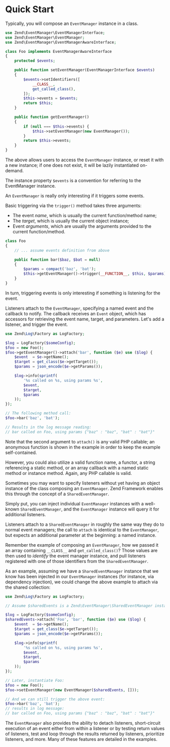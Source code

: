 # Quick Start

Typically, you will compose an `EventManager` instance in a class.

```php
use Zend\EventManager\EventManagerInterface;
use Zend\EventManager\EventManager;
use Zend\EventManager\EventManagerAwareInterface;

class Foo implements EventManagerAwareInterface
{
    protected $events;

    public function setEventManager(EventManagerInterface $events)
    {
        $events->setIdentifiers([
            __CLASS__,
            get_called_class(),
        ]);
        $this->events = $events;
        return $this;
    }

    public function getEventManager()
    {
        if (null === $this->events) {
            $this->setEventManager(new EventManager());
        }
        return $this->events;
    }
}
```

The above allows users to access the `EventManager` instance, or reset it with a
new instance; if one does not exist, it will be lazily instantiated on-demand.

The instance property `$events` is a convention for referring to the
EventManager instance.

An `EventManager` is really only interesting if it triggers some events.

Basic triggering via the `trigger()` method takes three arguments:

- The event *name*, which is usually the current function/method name;
- The *target*, which is usually the current object instance;
- Event *arguments*, which are usually the arguments provided to the current function/method.

```php
class Foo
{
    // ... assume events definition from above

    public function bar($baz, $bat = null)
    {
        $params = compact('baz', 'bat');
        $this->getEventManager()->trigger(__FUNCTION__, $this, $params);
    }
}
```

In turn, triggering events is only interesting if something is listening for the
event.

Listeners attach to the `EventManager`, specifying a named event and the
callback to notify. The callback receives an `Event` object, which has accessors
for retrieving the event name, target, and parameters. Let's add a listener, and
trigger the event.

```php
use Zend\Log\Factory as LogFactory;

$log = LogFactory($someConfig);
$foo = new Foo();
$foo->getEventManager()->attach('bar', function ($e) use ($log) {
    $event  = $e->getName();
    $target = get_class($e->getTarget());
    $params = json_encode($e->getParams());

    $log->info(sprintf(
        '%s called on %s, using params %s',
        $event,
        $target,
        $params
    ));
});

// The following method call:
$foo->bar('baz', 'bat');

// Results in the log message reading:
// bar called on Foo, using params {"baz" : "baz", "bat" : "bat"}"
```

Note that the second argument to `attach()` is any valid PHP callable; an
anonymous function is shown in the example in order to keep the example
self-contained.

However, you could also utilize a valid function name, a functor, a string
referencing a static method, or an array callback with a named static method or
instance method. Again, any PHP callable is valid.

Sometimes you may want to specify listeners without yet having an object
instance of the class composing an `EventManager`. Zend Framework enables this
through the concept of a `SharedEventManager`.

Simply put, you can inject individual `EventManager` instances with a well-known
`SharedEventManager`, and the `EventManager` instance will query it for
additional listeners.

Listeners attach to a `SharedEventManager` in roughly the same way they do to
normal event managers; the call to `attach` is identical to the `EventManager`,
but expects an additional parameter at the beginning: a named instance.

Remember the example of composing an `EventManager`, how we passed it an array
containing `__CLASS__` and `get_called_class()`? Those values are then used to
*identify* the event manager instance, and pull listeners registered with one of
those identifiers from the `SharedEventManager`.

As an example, assuming we have a `SharedEventManager` instance that we know has
been injected in our `EventManager` instances (for instance, via dependency
injection), we could change the above example to attach via the shared
collection:

```php
use Zend\Log\Factory as LogFactory;

// Assume $sharedEvents is a Zend\EventManager\SharedEventManager instance

$log = LogFactory($someConfig);
$sharedEvents->attach('Foo', 'bar', function ($e) use ($log) {
    $event  = $e->getName();
    $target = get_class($e->getTarget());
    $params = json_encode($e->getParams());

    $log->info(sprintf(
        '%s called on %s, using params %s',
        $event,
        $target,
        $params
    ));
});

// Later, instantiate Foo:
$foo = new Foo();
$foo->setEventManager(new EventManager($sharedEvents, []));

// And we can still trigger the above event:
$foo->bar('baz', 'bat');
// results in log message:
// bar called on Foo, using params {"baz" : "baz", "bat" : "bat"}"
```

The `EventManager` also provides the ability to detach listeners, short-circuit
execution of an event either from within a listener or by testing return values
of listeners, test and loop through the results returned by listeners,
prioritize listeners, and more. Many of these features are detailed in the
examples.
